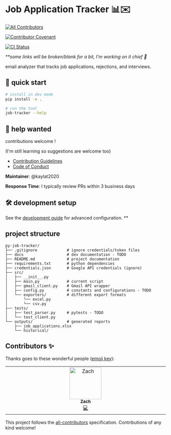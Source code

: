 # Job Application Tracker 📊✉️
<!-- ALL-CONTRIBUTORS-BADGE:START - Do not remove or modify this section -->
[![All Contributors](https://img.shields.io/badge/all_contributors-1-orange.svg)](#contributors-✨)
<!-- ALL-CONTRIBUTORS-BADGE:END -->
[![Contributor Covenant](https://img.shields.io/badge/Contributor%20Covenant-2.1-4baaaa.svg)](CODE_OF_CONDUCT.md)

[![CI Status](https://github.com/kaylat2020/py-job-tracker/actions/workflows/ci.yml/badge.svg?style=flat-square)](https://github.com/kaylat2020/py-job-tracker/actions)

*\*\*some links will be broken/blank for a bit, I'm working on it chief 🫡*

email analyzer that tracks job applications, rejections, and interviews.

## 🚀 quick start

```bash
# install in dev mode
pip install -e .

# run the tool
job-tracker --help
```

## 🤝 help wanted

contributions welcome !

(I'm still learning so suggestions are welcome too)

- [Contribution Guidelines](CONTRIBUTING.md)
- [Code of Conduct](CODE_OF_CONDUCT.md)

**Maintainer**: @kaylat2020

**Response Time**: I typically review PRs within 3 business days

## 🛠️ development setup

See the [development guide](docs/DEVELOPMENT.md) for advanced configuration. **

## project structure

```tree
py-job-tracker/
├── .gitignore             # ignore credentials/token files
├── docs                   # dev documentation - TODO
├── README.md              # project documentation
├── requirements.txt       # python dependencies
├── credentials.json       # Google API credentials (ignore)
├── src/
│   ├── __init__.py
│   ├── main.py            # current script
│   ├── gmail_client.py    # Gmail API wrapper
│   ├── config.py          # constants and configurations - TODO
│   └── exporters/         # different export formats
│       └── excel.py
│       └── csv.py
├── tests/
│   ├── test_parser.py     # pytests - TODO
│   └── test_client.py
└── outputs/               # generated reports
    ├── job_applications.xlsx
    └── historical/
```

## Contributors ✨

Thanks goes to these wonderful people ([emoji key](https://allcontributors.org/docs/en/emoji-key)):

<!-- ALL-CONTRIBUTORS-LIST:START - Do not remove -->
<!-- prettier-ignore-start -->
<!-- markdownlint-disable -->
<table>
  <tbody>
    <tr>
      <td align="center" valign="top" width="14.28%"><a href="https://github.com/Ziggens"><img src="https://avatars.githubusercontent.com/u/73198537?v=4?s=100" width="100px;" alt="Zach"/><br /><sub><b>Zach</b></sub></a><br /><a href="https://github.com/kaylat2020/py-job-tracker/commits?author=Ziggens" title="Code">💻</a></td>
    </tr>
  </tbody>
</table>

<!-- markdownlint-restore -->
<!-- prettier-ignore-end -->

<!-- ALL-CONTRIBUTORS-LIST:END -->

This project follows the [all-contributors](https://github.com/all-contributors/all-contributors) specification. Contributions of any kind welcome!
